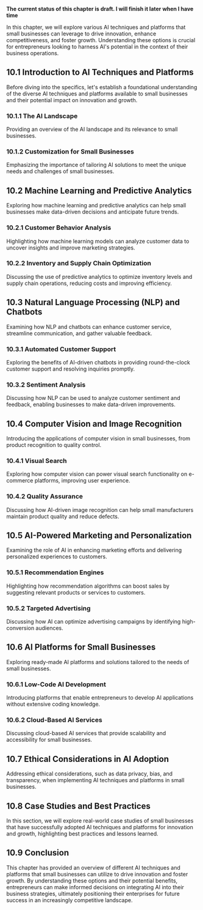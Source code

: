 **The current status of this chapter is draft. I will finish it later when I have time**

In this chapter, we will explore various AI techniques and platforms that small businesses can leverage to drive innovation, enhance competitiveness, and foster growth. Understanding these options is crucial for entrepreneurs looking to harness AI's potential in the context of their business operations.

10.1 Introduction to AI Techniques and Platforms
------------------------------------------------

Before diving into the specifics, let's establish a foundational understanding of the diverse AI techniques and platforms available to small businesses and their potential impact on innovation and growth.

### 10.1.1 The AI Landscape

Providing an overview of the AI landscape and its relevance to small businesses.

### 10.1.2 Customization for Small Businesses

Emphasizing the importance of tailoring AI solutions to meet the unique needs and challenges of small businesses.

10.2 Machine Learning and Predictive Analytics
----------------------------------------------

Exploring how machine learning and predictive analytics can help small businesses make data-driven decisions and anticipate future trends.

### 10.2.1 Customer Behavior Analysis

Highlighting how machine learning models can analyze customer data to uncover insights and improve marketing strategies.

### 10.2.2 Inventory and Supply Chain Optimization

Discussing the use of predictive analytics to optimize inventory levels and supply chain operations, reducing costs and improving efficiency.

10.3 Natural Language Processing (NLP) and Chatbots
---------------------------------------------------

Examining how NLP and chatbots can enhance customer service, streamline communication, and gather valuable feedback.

### 10.3.1 Automated Customer Support

Exploring the benefits of AI-driven chatbots in providing round-the-clock customer support and resolving inquiries promptly.

### 10.3.2 Sentiment Analysis

Discussing how NLP can be used to analyze customer sentiment and feedback, enabling businesses to make data-driven improvements.

10.4 Computer Vision and Image Recognition
------------------------------------------

Introducing the applications of computer vision in small businesses, from product recognition to quality control.

### 10.4.1 Visual Search

Exploring how computer vision can power visual search functionality on e-commerce platforms, improving user experience.

### 10.4.2 Quality Assurance

Discussing how AI-driven image recognition can help small manufacturers maintain product quality and reduce defects.

10.5 AI-Powered Marketing and Personalization
---------------------------------------------

Examining the role of AI in enhancing marketing efforts and delivering personalized experiences to customers.

### 10.5.1 Recommendation Engines

Highlighting how recommendation algorithms can boost sales by suggesting relevant products or services to customers.

### 10.5.2 Targeted Advertising

Discussing how AI can optimize advertising campaigns by identifying high-conversion audiences.

10.6 AI Platforms for Small Businesses
--------------------------------------

Exploring ready-made AI platforms and solutions tailored to the needs of small businesses.

### 10.6.1 Low-Code AI Development

Introducing platforms that enable entrepreneurs to develop AI applications without extensive coding knowledge.

### 10.6.2 Cloud-Based AI Services

Discussing cloud-based AI services that provide scalability and accessibility for small businesses.

10.7 Ethical Considerations in AI Adoption
------------------------------------------

Addressing ethical considerations, such as data privacy, bias, and transparency, when implementing AI techniques and platforms in small businesses.

10.8 Case Studies and Best Practices
------------------------------------

In this section, we will explore real-world case studies of small businesses that have successfully adopted AI techniques and platforms for innovation and growth, highlighting best practices and lessons learned.

10.9 Conclusion
---------------

This chapter has provided an overview of different AI techniques and platforms that small businesses can utilize to drive innovation and foster growth. By understanding these options and their potential benefits, entrepreneurs can make informed decisions on integrating AI into their business strategies, ultimately positioning their enterprises for future success in an increasingly competitive landscape.
